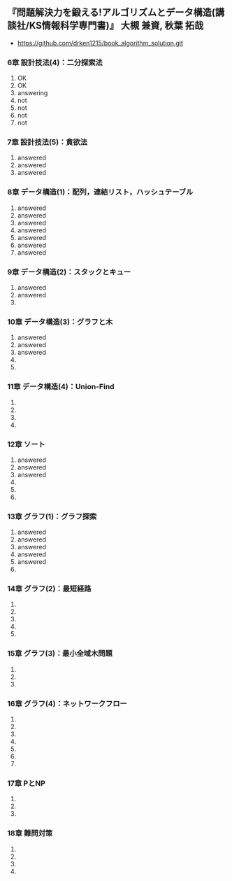## 『問題解決力を鍛える!アルゴリズムとデータ構造(講談社/KS情報科学専門書)』 大槻 兼資, 秋葉 拓哉
 - https://github.com/drken1215/book_algorithm_solution.git

### 6章 設計技法(4)：二分探索法
1. OK
2. OK
3. answering
4. not
5. not
6. not
7. not

### 7章 設計技法(5)：貪欲法
1. answered
2. answered
3. answered

### 8章 データ構造(1)：配列，連結リスト，ハッシュテーブル
1. answered
2. answered
3. answered
4. answered
5. answered
6. answered
7. answered

### 9章 データ構造(2)：スタックとキュー
1. answered
2. answered
3.

### 10章 データ構造(3)：グラフと木
1. answered
2. answered
3. answered
4.
5.

### 11章 データ構造(4)：Union-Find
1.
2.
3.
4.

### 12章 ソート
1. answered
2. answered
3. answered
4.
5.
6.

### 13章 グラフ(1)：グラフ探索
1. answered
2. answered
3. answered
4. answered
5. answered
6.

### 14章 グラフ(2)：最短経路
1.
2.
3.
4.
5.

### 15章 グラフ(3)：最小全域木問題
1.
2.
3.

### 16章 グラフ(4)：ネットワークフロー
1.
2.
3.
4.
5.
6.
7.

### 17章 PとNP
1.
2.
3.

### 18章 難問対策
1.
2.
3.
4.
